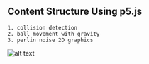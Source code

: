 ## Content Structure Using p5.js
```
1. collision detection
2. ball movement with gravity
3. perlin noise 2D graphics

```


![alt text](https://github.com/MemoryWrong/p5-experiment/screenshot.png)
